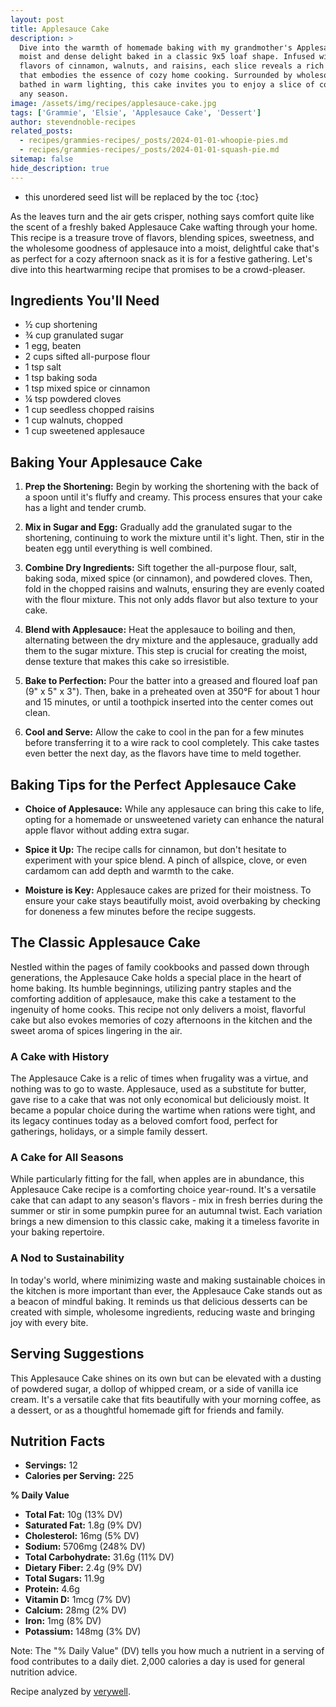 ```yaml
---
layout: post
title: Applesauce Cake
description: >
  Dive into the warmth of homemade baking with my grandmother's Applesauce Cake recipe, a
  moist and dense delight baked in a classic 9x5 loaf shape. Infused with the comforting
  flavors of cinnamon, walnuts, and raisins, each slice reveals a rich texture and taste
  that embodies the essence of cozy home cooking. Surrounded by wholesome ingredients and
  bathed in warm lighting, this cake invites you to enjoy a slice of comfort, perfect for
  any season.
image: /assets/img/recipes/applesauce-cake.jpg
tags: ['Grammie', 'Elsie', 'Applesauce Cake', 'Dessert']
author: stevendnoble-recipes
related_posts:
  - recipes/grammies-recipes/_posts/2024-01-01-whoopie-pies.md
  - recipes/grammies-recipes/_posts/2024-01-01-squash-pie.md
sitemap: false
hide_description: true
---
```


* this unordered seed list will be replaced by the toc
{:toc}

As the leaves turn and the air gets crisper, nothing says comfort quite like the scent of a freshly baked Applesauce Cake wafting through your home. This recipe is a treasure trove of flavors, blending spices, sweetness, and the wholesome goodness of applesauce into a moist, delightful cake that's as perfect for a cozy afternoon snack as it is for a festive gathering. Let's dive into this heartwarming recipe that promises to be a crowd-pleaser.

## Ingredients You'll Need

* ½ cup shortening
* ¾ cup granulated sugar
* 1 egg, beaten
* 2 cups sifted all-purpose flour
* 1 tsp salt
* 1 tsp baking soda
* 1 tsp mixed spice or cinnamon
* ¼ tsp powdered cloves
* 1 cup seedless chopped raisins
* 1 cup walnuts, chopped
* 1 cup sweetened applesauce

## Baking Your Applesauce Cake

1. **Prep the Shortening:** Begin by working the shortening with the back of a spoon until it's fluffy and creamy. This process ensures that your cake has a light and tender crumb.

2. **Mix in Sugar and Egg:** Gradually add the granulated sugar to the shortening, continuing to work the mixture until it's light. Then, stir in the beaten egg until everything is well combined.

3. **Combine Dry Ingredients:** Sift together the all-purpose flour, salt, baking soda, mixed spice (or cinnamon), and powdered cloves. Then, fold in the chopped raisins and walnuts, ensuring they are evenly coated with the flour mixture. This not only adds flavor but also texture to your cake.

4. **Blend with Applesauce:** Heat the applesauce to boiling and then, alternating between the dry mixture and the applesauce, gradually add them to the sugar mixture. This step is crucial for creating the moist, dense texture that makes this cake so irresistible.

5. **Bake to Perfection:** Pour the batter into a greased and floured loaf pan (9" x 5" x 3"). Then, bake in a preheated oven at 350°F for about 1 hour and 15 minutes, or until a toothpick inserted into the center comes out clean.

6. **Cool and Serve:** Allow the cake to cool in the pan for a few minutes before transferring it to a wire rack to cool completely. This cake tastes even better the next day, as the flavors have time to meld together.

## Baking Tips for the Perfect Applesauce Cake

* **Choice of Applesauce:** While any applesauce can bring this cake to life, opting for a homemade or unsweetened variety can enhance the natural apple flavor without adding extra sugar.

* **Spice it Up:** The recipe calls for cinnamon, but don't hesitate to experiment with your spice blend. A pinch of allspice, clove, or even cardamom can add depth and warmth to the cake.

* **Moisture is Key:** Applesauce cakes are prized for their moistness. To ensure your cake stays beautifully moist, avoid overbaking by checking for doneness a few minutes before the recipe suggests.

## The Classic Applesauce Cake

Nestled within the pages of family cookbooks and passed down through generations, the Applesauce Cake holds a special place in the heart of home baking. Its humble beginnings, utilizing pantry staples and the comforting addition of applesauce, make this cake a testament to the ingenuity of home cooks. This recipe not only delivers a moist, flavorful cake but also evokes memories of cozy afternoons in the kitchen and the sweet aroma of spices lingering in the air.

### A Cake with History

The Applesauce Cake is a relic of times when frugality was a virtue, and nothing was to go to waste. Applesauce, used as a substitute for butter, gave rise to a cake that was not only economical but deliciously moist. It became a popular choice during the wartime when rations were tight, and its legacy continues today as a beloved comfort food, perfect for gatherings, holidays, or a simple family dessert.

### A Cake for All Seasons

While particularly fitting for the fall, when apples are in abundance, this Applesauce Cake recipe is a comforting choice year-round. It's a versatile cake that can adapt to any season's flavors - mix in fresh berries during the summer or stir in some pumpkin puree for an autumnal twist. Each variation brings a new dimension to this classic cake, making it a timeless favorite in your baking repertoire.

### A Nod to Sustainability

In today's world, where minimizing waste and making sustainable choices in the kitchen is more important than ever, the Applesauce Cake stands out as a beacon of mindful baking. It reminds us that delicious desserts can be created with simple, wholesome ingredients, reducing waste and bringing joy with every bite.

## Serving Suggestions

This Applesauce Cake shines on its own but can be elevated with a dusting of powdered sugar, a dollop of whipped cream, or a side of vanilla ice cream. It's a versatile cake that fits beautifully with your morning coffee, as a dessert, or as a thoughtful homemade gift for friends and family.

## Nutrition Facts

* **Servings:** 12
* **Calories per Serving:** 225

**% Daily Value**

* **Total Fat:** 10g (13% DV)
* **Saturated Fat:** 1.8g (9% DV)
* **Cholesterol:** 16mg (5% DV)
* **Sodium:** 5706mg (248% DV)
* **Total Carbohydrate:** 31.6g (11% DV)
* **Dietary Fiber:** 2.4g (9% DV)
* **Total Sugars:** 11.9g
* **Protein:** 4.6g
* **Vitamin D:** 1mcg (7% DV)
* **Calcium:** 28mg (2% DV)
* **Iron:** 1mg (8% DV)
* **Potassium:** 148mg (3% DV)

Note: The "% Daily Value" (DV) tells you how much a nutrient in a serving of food contributes to a daily diet. 2,000 calories a day is used for general nutrition advice.

Recipe analyzed by <a href="https://www.verywellfit.com/recipe-nutrition-analyzer-4157076" target="_blank">verywell</a>.

<script type="application/ld+json">
{
  "@context": "http://schema.org/",
  "@type": "Recipe",
  "name": "Applesauce Cake",
  "author": {
    "@type": "Person",
    "name": "Steven D Noble"
  },
  "image": "applesauce-cake.jpg",
  "description": "This heartwarming applesauce cake combines spices, sweetness, and applesauce into a moist, delightful cake perfect for any occasion.",
  "prepTime": "PT20M",
  "cookTime": "PT1H15M",
  "totalTime": "PT1H35M",
  "recipeYield": "12 servings",
  "recipeIngredient": [
    "½ cup shortening",
    "¾ cup granulated sugar",
    "1 egg, beaten",
    "2 cups sifted all-purpose flour",
    "1 tsp salt",
    "1 tsp baking soda",
    "1 tsp mixed spice or cinnamon",
    "¼ tsp powdered cloves",
    "1 cup seedless chopped raisins",
    "1 cup walnuts, chopped",
    "1 cup sweetened applesauce"
  ],
  "recipeInstructions": [
    {
      "@type": "HowToStep",
      "text": "Work shortening until fluffy and creamy, then gradually add sugar and egg."
    },
    {
      "@type": "HowToStep",
      "text": "Sift together dry ingredients and combine with raisins and nuts, then mix with heated applesauce and sugar mixture alternately."
    },
    {
      "@type": "HowToStep",
      "text": "Bake in a greased and floured loaf pan at 350°F for 1hr 15 minutes."
    }
  ],
  "nutrition": {
    "@type": "NutritionInformation",
    "calories": "225 calories",
    "fatContent": "10g",
    "saturatedFatContent": "1.8g",
    "cholesterolContent": "16mg",
    "sodiumContent": "5706mg",
    "carbohydrateContent": "31.6g",
    "fiberContent": "2.4g",
    "sugarContent": "11.9g",
    "proteinContent": "4.6g",
    "servingSize": "1 serving"
  },
  "recipeCategory": "Dessert",
  "recipeCuisine": "American",
  "keywords": "applesauce cake, baking, dessert recipe, homemade cake"
}
</script>
